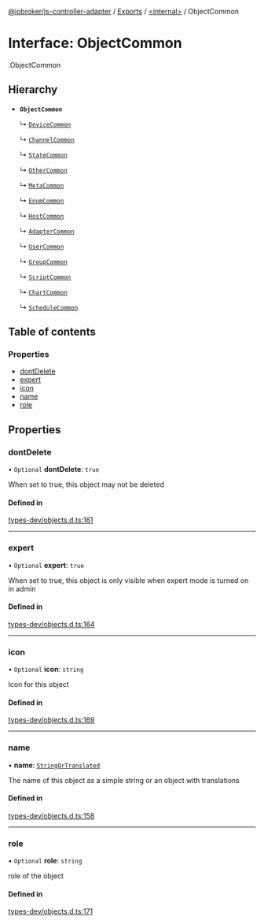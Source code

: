 [@iobroker/js-controller-adapter](../README.md) / [Exports](../modules.md) / [<internal\>](../modules/internal_.md) / ObjectCommon

# Interface: ObjectCommon

[<internal>](../modules/internal_.md).ObjectCommon

## Hierarchy

- **`ObjectCommon`**

  ↳ [`DeviceCommon`](internal_.DeviceCommon.md)

  ↳ [`ChannelCommon`](internal_.ChannelCommon.md)

  ↳ [`StateCommon`](internal_.StateCommon.md)

  ↳ [`OtherCommon`](internal_.OtherCommon.md)

  ↳ [`MetaCommon`](internal_.MetaCommon.md)

  ↳ [`EnumCommon`](internal_.EnumCommon.md)

  ↳ [`HostCommon`](internal_.HostCommon.md)

  ↳ [`AdapterCommon`](internal_.AdapterCommon.md)

  ↳ [`UserCommon`](internal_.UserCommon.md)

  ↳ [`GroupCommon`](internal_.GroupCommon.md)

  ↳ [`ScriptCommon`](internal_.ScriptCommon.md)

  ↳ [`ChartCommon`](internal_.ChartCommon.md)

  ↳ [`ScheduleCommon`](internal_.ScheduleCommon.md)

## Table of contents

### Properties

- [dontDelete](internal_.ObjectCommon.md#dontdelete)
- [expert](internal_.ObjectCommon.md#expert)
- [icon](internal_.ObjectCommon.md#icon)
- [name](internal_.ObjectCommon.md#name)
- [role](internal_.ObjectCommon.md#role)

## Properties

### dontDelete

• `Optional` **dontDelete**: ``true``

When set to true, this object may not be deleted

#### Defined in

[types-dev/objects.d.ts:161](https://github.com/ioBroker/ioBroker.js-controller/blob/7a63a861/packages/types-dev/objects.d.ts#L161)

___

### expert

• `Optional` **expert**: ``true``

When set to true, this object is only visible when expert mode is turned on in admin

#### Defined in

[types-dev/objects.d.ts:164](https://github.com/ioBroker/ioBroker.js-controller/blob/7a63a861/packages/types-dev/objects.d.ts#L164)

___

### icon

• `Optional` **icon**: `string`

Icon for this object

#### Defined in

[types-dev/objects.d.ts:169](https://github.com/ioBroker/ioBroker.js-controller/blob/7a63a861/packages/types-dev/objects.d.ts#L169)

___

### name

• **name**: [`StringOrTranslated`](../modules/internal_.md#stringortranslated)

The name of this object as a simple string or an object with translations

#### Defined in

[types-dev/objects.d.ts:158](https://github.com/ioBroker/ioBroker.js-controller/blob/7a63a861/packages/types-dev/objects.d.ts#L158)

___

### role

• `Optional` **role**: `string`

role of the object

#### Defined in

[types-dev/objects.d.ts:171](https://github.com/ioBroker/ioBroker.js-controller/blob/7a63a861/packages/types-dev/objects.d.ts#L171)
